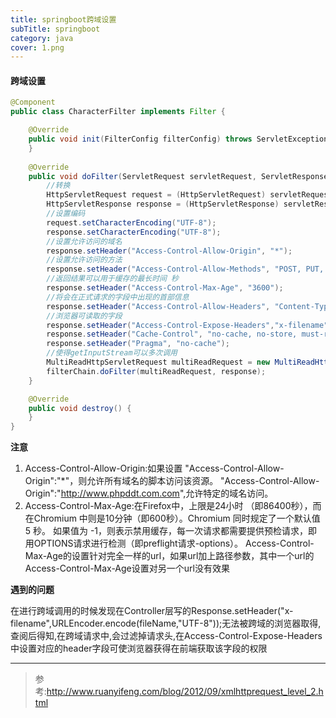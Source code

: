 ```yaml
---
title: springboot跨域设置
subTitle: springboot
category: java
cover: 1.png
---
```


#### 跨域设置

```java
@Component
public class CharacterFilter implements Filter {

    @Override
    public void init(FilterConfig filterConfig) throws ServletException {
    }
    
    @Override
    public void doFilter(ServletRequest servletRequest, ServletResponse servletResponse, FilterChain filterChain) throws IOException, ServletException {
        //转换
        HttpServletRequest request = (HttpServletRequest) servletRequest;
        HttpServletResponse response = (HttpServletResponse) servletResponse;
        //设置编码
        request.setCharacterEncoding("UTF-8");
        response.setCharacterEncoding("UTF-8");
        //设置允许访问的域名
        response.setHeader("Access-Control-Allow-Origin", "*");
        //设置允许访问的方法
        response.setHeader("Access-Control-Allow-Methods", "POST, PUT, GET, OPTIONS, DELETE");
        //返回结果可以用于缓存的最长时间 秒
        response.setHeader("Access-Control-Max-Age", "3600");
        //将会在正式请求的字段中出现的首部信息
        response.setHeader("Access-Control-Allow-Headers", "Content-Type, Access-Control-Allow-Headers, Authorization, X-Requested-With");
        //浏览器可读取的字段
        response.setHeader("Access-Control-Expose-Headers","x-filename");
        response.setHeader("Cache-Control", "no-cache, no-store, must-revalidate");
        response.setHeader("Pragma", "no-cache");
        //使得getInputStream可以多次调用
        MultiReadHttpServletRequest multiReadRequest = new MultiReadHttpServletRequest((HttpServletRequest) request);
        filterChain.doFilter(multiReadRequest, response);
    }

    @Override
    public void destroy() {
    }
}
```



**注意**

1. Access-Control-Allow-Origin:如果设置 "Access-Control-Allow-Origin":"*"，则允许所有域名的脚本访问该资源。 "Access-Control-Allow-Origin":"<http://www.phpddt.com.com>",允许特定的域名访问。
2. Access-Control-Max-Age:在Firefox中，上限是24小时 （即86400秒），而在Chromium 中则是10分钟（即600秒）。Chromium 同时规定了一个默认值 5 秒。 如果值为 -1，则表示禁用缓存，每一次请求都需要提供预检请求，即用OPTIONS请求进行检测（即preflight请求-options）。 Access-Control-Max-Age的设置针对完全一样的url，如果url加上路径参数，其中一个url的Access-Control-Max-Age设置对另一个url没有效果



**遇到的问题**

在进行跨域调用的时候发现在Controller层写的Response.setHeader("x-filename",URLEncoder.encode(fileName,"UTF-8"));无法被跨域的浏览器取得,查阅后得知,在跨域请求中,会过滤掉请求头,在Access-Control-Expose-Headers中设置对应的header字段可使浏览器获得在前端获取该字段的权限



--------------------------------------

> 参考:http://www.ruanyifeng.com/blog/2012/09/xmlhttprequest_level_2.html